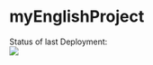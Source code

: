 # myEnglishProject

Status of last Deployment:<br> 
<img src="https://github.com/oav-it/myEnglishProject/actions/workflows/my-basics.yml/badge.svg"><br>


